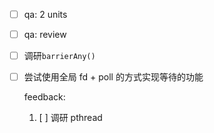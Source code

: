* [ ] qa: 2 units

* [ ] qa: review

* [ ] 调研`barrierAny()`

* [ ] 尝试使用全局 fd + poll 的方式实现等待的功能

    feedback:

    1. [ ] 调研 pthread